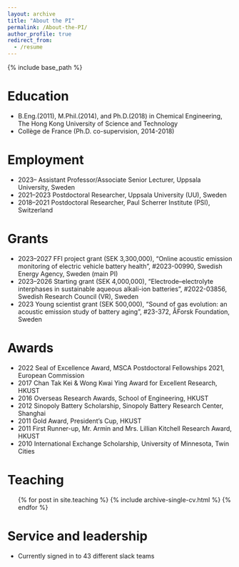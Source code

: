 ```yaml
---
layout: archive
title: "About the PI"
permalink: /About-the-PI/
author_profile: true
redirect_from:
  - /resume
---
```


{% include base_path %}

Education
======
* B.Eng.(2011), M.Phil.(2014), and Ph.D.(2018) in Chemical Engineering, The Hong Kong University of Science and Technology
* Collège de France (Ph.D. co-supervision, 2014-2018)

Employment
======
* 2023–		Assistant Professor/Associate Senior Lecturer, Uppsala University, Sweden
* 2021–2023	Postdoctoral Researcher, Uppsala University (UU), Sweden
* 2018–2021	Postdoctoral Researcher, Paul Scherrer Institute (PSI), Switzerland
  
Grants
======
* 2023–2027	FFI project grant (SEK 3,300,000), “Online acoustic emission monitoring of electric vehicle battery health”, #2023-00990, Swedish Energy Agency, Sweden (main PI)
* 2023–2026	Starting grant (SEK 4,000,000), “Electrode–electrolyte interphases in sustainable aqueous alkali-ion batteries”, #2022-03856, Swedish Research Council (VR), Sweden
* 2023	Young scientist grant (SEK 500,000), “Sound of gas evolution: an acoustic emission study of battery aging”, #23-372, ÅForsk Foundation, Sweden
  
Awards
======
* 2022		Seal of Excellence Award, MSCA Postdoctoral Fellowships 2021, European Commission
* 2017		Chan Tak Kei & Wong Kwai Ying Award for Excellent Research, HKUST
* 2016		Overseas Research Awards, School of Engineering, HKUST
* 2012		Sinopoly Battery Scholarship, Sinopoly Battery Research Center, Shanghai
* 2011		Gold Award, President’s Cup, HKUST
* 2011		First Runner-up, Mr. Armin and Mrs. Lillian Kitchell Research Award, HKUST
* 2010		International Exchange Scholarship, University of Minnesota, Twin Cities
  
Teaching
======
  <ul>{% for post in site.teaching %}
    {% include archive-single-cv.html %}
  {% endfor %}</ul>
  
Service and leadership
======
* Currently signed in to 43 different slack teams
